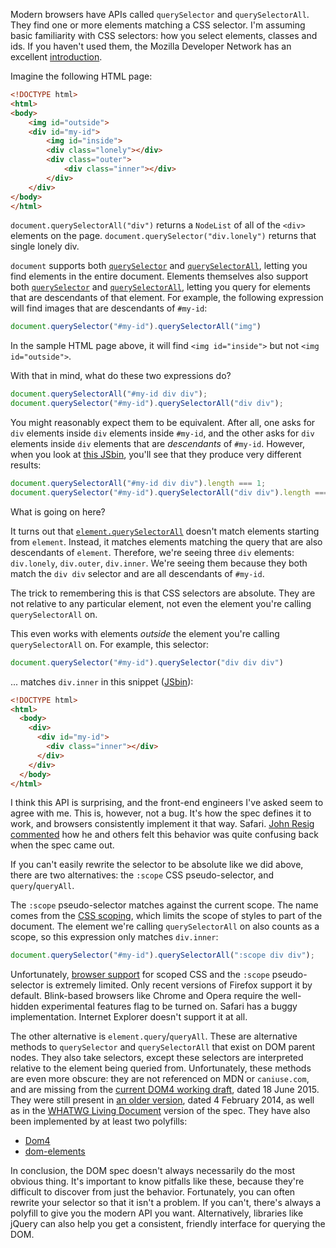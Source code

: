 <!--
.. title: querySelectorAll from an element probably doesn't do what you think it does
.. slug: queryselectorall-from-an-element-probably-doesnt-do-what-you-think-it-does
.. date: 2015-08-21 12:11:23 UTC-07:00
.. tags: web
.. category:
.. link:
.. description:
.. type: text
-->

Modern browsers have APIs called `querySelector` and `querySelectorAll`. They
find one or more elements matching a CSS selector. I'm assuming basic
familiarity with CSS selectors: how you select elements, classes and ids. If
you haven't used them, the Mozilla Developer Network has an excellent
[introduction][csssel].

Imagine the following HTML page:

```html
<!DOCTYPE html>
<html>
<body>
    <img id="outside">
    <div id="my-id">
        <img id="inside">
        <div class="lonely"></div>
        <div class="outer">
            <div class="inner"></div>
        </div>
    </div>
</body>
</html>
```

`document.querySelectorAll("div")` returns a `NodeList` of all of the `<div>`
elements on the page. `document.querySelector("div.lonely")` returns that
single lonely div.

`document` supports both [`querySelector`][dqs] and
[`querySelectorAll`][dqsa], letting you find elements in the entire
document. Elements themselves also support both [`querySelector`][eqs] and
[`querySelectorAll`][eqsa], letting you query for elements that are
descendants of that element. For example, the following expression will find
images that are descendants of `#my-id`:

```javascript
document.querySelector("#my-id").querySelectorAll("img")
```

In the sample HTML page above, it will find `<img id="inside">` but not `<img
id="outside">`.

With that in mind, what do these two expressions do?

```javascript
document.querySelectorAll("#my-id div div");
document.querySelector("#my-id").querySelectorAll("div div");
```

You might reasonably expect them to be equivalent. After all, one asks for
`div` elements inside `div` elements inside `#my-id`, and the other asks for
`div` elements inside `div` elements that are *descendants* of
`#my-id`. However, when you look at [this JSbin][jsbin], you'll see that they
produce very different results:

```javascript
document.querySelectorAll("#my-id div div").length === 1;
document.querySelector("#my-id").querySelectorAll("div div").length === 3;
```

What is going on here?

It turns out that [`element.querySelectorAll`][eqsa] doesn't match elements
starting from `element`. Instead, it matches elements matching the query that
are also descendants of `element`. Therefore, we're seeing three `div`
elements: `div.lonely`, `div.outer`, `div.inner`. We're seeing them because
they both match the `div div` selector and are all descendants of `#my-id`.

The trick to remembering this is that CSS selectors are absolute. They are not
relative to any particular element, not even the element you're calling
`querySelectorAll` on.

This even works with elements *outside* the element you're calling
`querySelectorAll` on. For example, this selector:

```javascript
document.querySelector("#my-id").querySelector("div div div")
```

... matches `div.inner` in this snippet ([JSbin][jsbin2]):

```html
<!DOCTYPE html>
<html>
  <body>
    <div>
      <div id="my-id">
        <div class="inner"></div>
      </div>
    </div>
  </body>
</html>
```

I think this API is surprising, and the front-end engineers I've asked seem to
agree with me. This is, however, not a bug. It's how the spec defines it to
work, and browsers consistently implement it that way.
Safari. [John Resig commented][jresig] how he and others felt this behavior
was quite confusing back when the spec came out.

If you can't easily rewrite the selector to be absolute like we did above,
there are two alternatives: the `:scope` CSS pseudo-selector, and
`query`/`queryAll`.

The `:scope` pseudo-selector matches against the current scope. The
name comes from the [CSS scoping][scope-spec], which limits the scope
of styles to part of the document. The element we're calling
`querySelectorAll` on also counts as a scope, so this expression only
matches `div.inner`:

```javascript
document.querySelector("#my-id").querySelectorAll(":scope div div");
```

Unfortunately, [browser support][scope-compat] for scoped CSS and the `:scope`
pseudo-selector is extremely limited. Only recent versions of Firefox support
it by default. Blink-based browsers like Chrome and Opera require the
well-hidden experimental features flag to be turned on. Safari has a buggy
implementation. Internet Explorer doesn't support it at all.

The other alternative is `element.query`/`queryAll`. These are alternative
methods to `querySelector` and `querySelectorAll` that exist on DOM parent
nodes. They also take selectors, except these selectors are interpreted
relative to the element being queried from.  Unfortunately, these methods are
even more obscure: they are not referenced on MDN or `caniuse.com`, and are
missing from the [current DOM4 working draft][dom4-query], dated 18
June 2015. They were still present in [an older version][older-dom4], dated 4
February 2014, as well as in the [WHATWG Living Document][living-dom] version
of the spec. They have also been implemented by at least two polyfills:

* [Dom4][dom4-polyfill]
* [dom-elements][dom-elements-polyfill]

In conclusion, the DOM spec doesn't always necessarily do the most obvious
thing. It's important to know pitfalls like these, because they're difficult
to discover from just the behavior. Fortunately, you can often rewrite your
selector so that it isn't a problem. If you can't, there's always a polyfill
to give you the modern API you want. Alternatively, libraries like jQuery can
also help you get a consistent, friendly interface for querying the DOM.

[csssel]: https://developer.mozilla.org/en-US/docs/Web/Guide/CSS/Getting_started/Selectors
[dqs]: https://developer.mozilla.org/en-US/docs/Web/API/Document/querySelector
[dqsa]: https://developer.mozilla.org/en-US/docs/Web/API/Document/querySelectorAll
[eqs]: https://developer.mozilla.org/en-US/docs/Web/API/Element/querySelector
[eqsa]: https://developer.mozilla.org/en-US/docs/Web/API/Element/querySelectorAll
[jsbin]: http://jsbin.com/hineco/edit?html,js,output
[jsbin2]: http://jsbin.com/woropuc/edit?html,js,output
[spec]: https://dom.spec.whatwg.org/#dom-parentnode-queryselectorall
[jresig]: http://ejohn.org/blog/thoughts-on-queryselectorall/
[scope-spec]: https://html.spec.whatwg.org/multipage/semantics.html#attr-style-scoped
[scope]: https://developer.mozilla.org/en-US/docs/Web/CSS/%3Ascope
[scope-compat]: https://developer.mozilla.org/en-US/docs/Web/CSS/%3Ascope#Browser_compatibility
[dom4-query]: http://www.w3.org/TR/dom/#interface-parentnode
[older-dom4]: http://www.w3.org/TR/2014/WD-dom-20140204/#interface-parentnode
[dom4-polyfill]: https://webreflection.github.io/dom4/
[dom-elements-polyfill]: https://github.com/barberboy/dom-elements
[living-dom]: https://dom.spec.whatwg.org/#interface-parentnode
